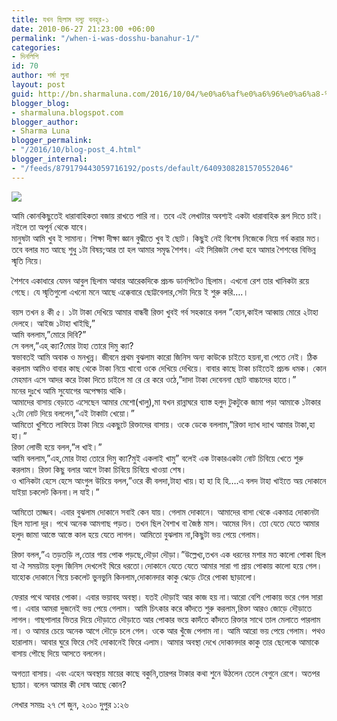 ```yaml
---
title: যখন ছিলাম দস্যু বনহূর-১
date: 2010-06-27 21:23:00 +06:00
permalink: "/when-i-was-dosshu-banahur-1/"
categories:
- দিনলিপি
id: 70
author: শর্মা লুনা
layout: post
guid: http://bn.sharmaluna.com/2016/10/04/%e0%a6%af%e0%a6%96%e0%a6%a8-%e0%a6%9b%e0%a6%bf%e0%a6%b2%e0%a6%be%e0%a6%ae-%e0%a6%a6%e0%a6%b8%e0%a7%8d%e0%a6%af%e0%a7%81-%e0%a6%ac%e0%a6%a8%e0%a6%b9%e0%a7%82%e0%a6%b0-%e0%a7%a7/
blogger_blog:
- sharmaluna.blogspot.com
blogger_author:
- Sharma Luna
blogger_permalink:
- "/2016/10/blog-post_4.html"
blogger_internal:
- "/feeds/879179443059716192/posts/default/6409308281570552046"
---
```


![](https://4.bp.blogspot.com/-QhbpWnCcLBg/V_N0nTTle8I/AAAAAAAAAVk/K9Frc5TRQIUjHGPU8vPBPFd0fshhsJhvACK4B/s400/264073_10150242231707590_5990034_n.jpg)

আমি কোনকিছুতেই ধারাবাহিকতা বজায় রাখতে পারি না। তবে এই লেখাটার অবশ্যই একটা ধারাবাহিক রূপ দিতে চাই। নইলে তা অপূর্ন থেকে যাবে।  
মানুষটা আমি খুব ই সামান্য। শিক্ষা দীক্ষা জ্ঞান বুদ্ধীতে খুব ই ছোট। কিছুই নেই বিশেষ নিজেকে নিয়ে গর্ব করার মত। তবে বলার মত আছে শুধু ১টা বিষয়;আর তা হল আমার সমৃদ্ধ শৈশব। এই সিরিজটা লেখা হবে আমার শৈশবের বিভিন্ন স্মৃতি নিয়ে।

শৈশবে একাধারে যেমন আবুল ছিলাম আবার আরেকদিকে প্রচন্ড ডানপিটেও ছিলাম। এখনো রেশ তার খানিকটা রয়ে গেছে। যে স্মৃতিগুলো এখনো মনে আছে এক্কেবারে ছোট্টবেলার,সেটা দিয়ে ই শুরু করি….।

বয়স তখন ৪ কী ৫। ১টা টাকা দেখিয়ে আমার বান্ধবী রিক্তা খুবই গর্ব সহকারে বলল ”হোন,কাইল আব্বায় মোরে ২টাহা দেলহে। আইজ ১টাহা খাইছি,”  
আমি বললাম,”মোরে দিবি?”  
সে বলল,”এহ্ ক্যা?মোর টাহা তোরে দিমু ক্যা?  
স্বভাবতই আমি অবাক ও মনখুন্ন। জীবনে প্রথম বুঝলাম কারো জিনিস অন্য কাউকে চাইতে হয়না,বা পেতে নেই। ঠিক করলাম আমিও বাবার কাছ থেকে টাকা নিয়ে খাবো ওকে দেখিয়ে দেখিয়ে। বাবার কাছে টাকা চাইতেই প্রচন্ড ধমক। কোন মেহমান এসে আদর করে টাকা দিতে চাইলে মা রে রে করে ওঠে,”দাদা টাকা দেবেননা ছোট বাচ্চাদের হাতে।”  
মনের দুঃখে আমি সুযোগের অপেক্ষায় থাকি।  
আমাদের বাসায় বেড়াতে এসেছেন আমার মেশো(খালু),মা যখন রান্নাঘরে ব্যাস্ত হলুদ টুকটুকে জামা পড়া আমাকে ১টাকার ২টো নোট দিয়ে বললেন,”এই টাকাটা খেয়ো।”  
আমিতো খুশিতে লাফিয়ে টাকা নিয়ে একছুটে রিক্তাদের বাসায়। ওকে ডেকে বললাম,”রিক্তা দ্যাখ দ্যাখ আমার টাকা,হা হা।”  
রিক্তা লোভী হয়ে বলল,”ল খাই।”  
আমি বললাম,”এহ,মোর টাহা তোরে দিমু ক্যা?মুই একলাই খামু” বলেই এক টাকারএকটা নোট চিবিয়ে খেতে শুরু করলাম। রিক্তা কিছু বলার আগে টাকা চিবিয়ে চিবিয়ে খাওয়া শেষ।  
ও খানিকটা হেসে হেসে আংগুল উচিয়ে বলল,”ওরে কী বলদা,টাহা খায়।হা হা হি হি….এ বলদ টাহা খাইতে অয় দোকানে যাইয়া চকলেট কিননা।ল যাই।”

আমিতো তাজ্জব। এবার বুঝলাম দোকানে সবাই কেন যায়। গেলাম দোকানে। আমাদের বাসা থেকে একমাত্র দোকানটা ছিল ম্যালা দূর। পথে অনেক আমগাছ পড়ত। তখন ছিল বৈশাখ বা জৈষ্ঠ মাস। আমের দিন। তো যেতে যেতে আমার হলুদ জামা আস্তে আস্তে কাল হয়ে যেতে লাগল। আমিতো বুঝলাম না,কিছুটা ভয় পেয়ে গেলাম।

রিক্তা বলল,”এ তড়তড়ি ল,তোর গায় পোক পড়ছে,দৌড়া দৌড়া।”উল্লেখ্য,তখন এক ধরনের মশার মত কালো পোকা ছিল যা ঐ সময়টায় হলুদ জিনিস দেখলেই ঘিরে ধরতো।দোকানে যেতে যেতে আমার সারা গা প্রায় পোকায় কালো হয়ে গেল। যাহোক দোকানে গিয়ে চকলেট ভুনভুনি কিনলাম,দোকানদার কাকু ঝেড়ে টেরে পোকা ছাড়ালো।

ফেরার পথে আবার পোকা। এবার ভয়াবহ অবস্থা। যতই দৌড়াই আর কাজ হয় না।আরো বেশি পোকায় ভরে গেল সারা গা। এবার আমরা দুজনেই ভয় পেয়ে গেলাম। আমি চিৎকার করে কাঁদতে শুরু করলাম,রিক্তা আরও জোড়ে দৌড়াতে লাগল। গাছপালার ভিতর দিয়ে দৌড়াতে দৌড়াতে আর পোকার ভয়ে কাদঁতে কাঁদতে রিক্তার সাথে তাল মেলাতে পারলাম না। ও আমার চেয়ে অনেক আগে দৌড়ে চলে গেল। ওকে আর খুঁজে পেলাম না। আমি আরো ভয় পেয়ে গেলাম। পথও হারালাম। আবার ঘুরে ফিরে সেই দোকানেই ফিরে এলাম। আমার অবস্থা দেখে দোকানদার কাকু তার ছেলেকে আমাকে বাসায় পৌছে দিয়ে আসতে বললেন।

অগত্যা বাসায়। এবং এহেন অবস্থায় মায়ের কাছে বকুনি,তারপর টাকার কথা শুনে উঠলেন তেলে বেগুনে রেগে। অতপর ছ্যাচা। বলেন আমার কী দোষ আছে কোন?

লেখার সময়ঃ ২৭ শে জুন, ২০১০ দুপুর ১:২৬